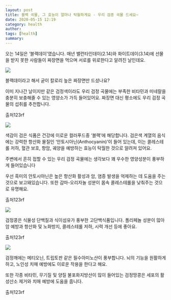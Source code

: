 ```yaml
---
layout: post
title: 블랙 곡물, 그 효능이 얼마나 탁월하게요 - 우리 검종 곡물 드세요~
date: 2020-05-15 12:19
category: health
author: 
tags: [health]
summary: 
---
```



오는 14일은 ‘블랙데이’였습니다. 매년 밸런타인데이(2.14)와 화이트데이(3.14)에 선물을 받지 못한 사람들이 짜장면을 먹으며 서로를 위로한다고 알려진 날인데요.

  

  

![](https://img1.daumcdn.net/thumb/R720x0/?fname=https%3A%2F%2Ft1.daumcdn.net%2Fliveboard%2Frealfood%2F70f0c55bea514a57aca07c074d813a4a.JPG)

블랙데이라고 해서 굳이 칼로리 높은 짜장면만 드셨나요?  
  
이미 지나간 날이지만 같은 검정색이라도 우리 검정 곡물에는 부족한 비타민과 미네랄을 충분히 보충해줄 수 있는 영양소가 가득 들어있어요. 짜장면 대신 평소에도 우리 검정 곡물의 섭취를 추천합니다.  

출처123rf

![](https://img1.daumcdn.net/thumb/R720x0/?fname=https%3A%2F%2Ft1.daumcdn.net%2Fliveboard%2Frealfood%2F5ddfc6018e804bc3a4faa41105894485.JPG)

색감이 검은 식품은 건강에 이로운 컬러푸드중 ‘블랙’에 해당합니다. 검은색 계열의 음식에는 강력한 항산화 물질인 ‘안토시아닌(Anthocyanin)’이 들어 있는데, 이는 콜레스테롤 저하, 혈관 보호, 항암, 궤양을 예방하는 효능이 탁월한 것으로 알려져 있어요.  
  
주변에서 흔히 접할 수 있는 우리 검정 곡물에는 생각보다 꽤 우수한 영양성분이 풍부하게 들어있습니다  
  
우선 흑미의 안토시아닌은 높은 항산화 활성과 암, 염증 발생을 억제하는 데 도움을 주는 것으로 보고돼있습니다. 또한 감마-오리자놀 성분이 몸속 콜레스테롤을 낮춰주는 것으로 유명해요.  

출처123rf

![](https://img1.daumcdn.net/thumb/R720x0/?fname=https%3A%2F%2Ft1.daumcdn.net%2Fliveboard%2Frealfood%2F91fefaa72da641808d34cc4cd336e1b1.JPG)

검정콩은 식물성 단백질과 식이섬유가 풍부한 고단백식품입니다. 폴리페놀 성분이 많아 암 예방과 항산화 및 노화방지, 콜레스테롤 저하, 시력 개선 등에 좋아요.  

출처123rf

![](https://img1.daumcdn.net/thumb/R720x0/?fname=https%3A%2F%2Ft1.daumcdn.net%2Fliveboard%2Frealfood%2F3a125c3c9bf74deab12a851647d04c1f.JPG)

검정깨에는 메티오닌, 트립토판 같은 필수아미노산이 풍부합니다. 뇌의 기능을 원활하게 하고, 노인성 치매 예방에도 이로운 작용을 한다고 해요. 　  
  
또한 각종 비타민, 무기질 및 양질 불포화지방산이 많이 들어있는 검정땅콩은 세포의 활성산소 제거와 치매 예방에 도움을 줍니다.  

출처123rf